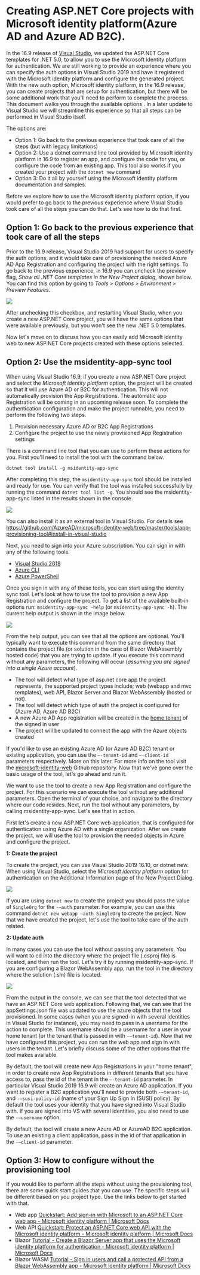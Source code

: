 # Creating ASP.NET Core projects with Microsoft identity platform(Azure AD and Azure AD B2C).

In the 16.9 release of [Visual Studio](https://visualstudio.microsoft.com/downloads/), we updated the ASP.NET Core templates for .NET 5.0, to allow you to use the Microsoft identity platform for authentication. We are still working to provide an experience where you can specify the auth options in Visual Studio 2019 and have it registered with the Microsoft identity platform and configure the generated project. With the new auth option, Microsoft identity platform, in the 16.9 release, you can create projects that are setup for authentication, but there will be some additional work that you'll need to perform to complete the process. This document walks you through the available options . In a later update to Visual Studio we will streamline this experience so that all steps can be performed in Visual Studio itself.

The options are:

- Option 1: Go back to the previous experience that took care of all the steps (but with legacy limitations)
- Option 2: Use a dotnet command line tool provided by Microsoft identity platform in 16.9 to register an app, and configure the code for you, or configure the code from an existing app. This tool also works if you created your project with the `dotnet new` command
- Option 3: Do it all by yourself using the Microsoft identity platform documentation and samples.

Before we explore how to use the Microsoft identity platform option, if you would prefer to go back to the previous experience where Visual Studio took care of all the steps you can do that. Let's see how to do that first.

## Option 1: Go back to the previous experience that took care of all the steps

Prior to the 16.9 release, Visual Studio 2019 had support for users to specify the auth options, and it would take care of provisioning the needed Azure AD App Registration and configuring the project with the right settings. To go back to the previous experience, in 16.9 you can uncheck the preview flag, _Show all .NET Core templates in the New Project dialog_, shown below. You can find this option by going to _Tools > Options > Environment > Preview Features_.

![](images/vs-options.png)

After unchecking this checkbox, and restarting Visual Studio, when you create a new ASP.NET Core project, you will have the same options that were available previously, but you won't see the new .NET 5.0 templates.

Now let's move on to discuss how you can easily add Microsoft identity web to new ASP.NET Core projects created with these options selected.

## Option 2: Use the msidentity-app-sync tool

When using Visual Studio 16.9, if you create a new ASP.NET Core project and select the _Microsoft identity platform_ option, the project will be created so that it will use Azure AD or B2C for authentication. This will not automatically provision the App Registrations. The automatic app Registration will be coming in an upcoming release soon. To complete the authentication configuration and make the project runnable, you need to perform the following two steps.

1. Provision necessary Azure AD or B2C App Registrations
2. Configure the project to use the newly provisioned App Registration settings

There is a command line tool that you can use to perform these actions for you. First you'll need to install the tool with the command below.

```
dotnet tool install -g msidentity-app-sync
```

After completing this step, the `msidentity-app-sync` tool should be installed and ready for use. You can verify that the tool was installed successfully by running the command `dotnet tool list -g`. You should see the msidentity-app-sync listed in the results shown in the console.

![](images/cli-list-tools.png)

You can also install it as an external tool in Visual Studio. For details see https://github.com/AzureAD/microsoft-identity-web/tree/master/tools/app-provisioning-tool#install-in-visual-studio

Next, you need to sign into your Azure subscription. You can sign in with any of the following tools.

- [Visual Studio 2019](https://docs.microsoft.com/en-us/visualstudio/ide/signing-in-to-visual-studio?view=vs-2019#how-to-sign-in-to-visual-studio)
- [Azure CLI](https://docs.microsoft.com/en-us/cli/azure/authenticate-azure-cli)
- [Azure PowerShell](https://docs.microsoft.com/en-us/powershell/azure/authenticate-azureps?view=azps-5.5.0)

Once you sign in with any of these tools, you can start using the identity sync tool. Let's look at how to use the tool to provision a new App Registration and configure the project. To get a list of the available built-in options run: `msidentity-app-sync –help` (or `msidentity-app-sync -h`). The current help output is shown in the image below.

![](images/tool-help.png)

From the help output, you can see that all the options are optional. You'll typically want to execute this command from the same directory that contains the project file (or solution in the case of Blazor WebAssembly hosted code) that you are trying to update. If you execute this command without any parameters, the following will occur (_assuming you are signed into a single Azure account_).

- The tool will detect what type of asp.net core app the project represents, the supported project types include; web (webapp and mvc templates), web API, Blazor Server and Blazor WebAssembly (hosted or not).
- The tool will detect which type of auth the project is configured for (Azure AD, Azure AD B2C)
- A new Azure AD App registration will be created in the [home tenant](https://docs.microsoft.com/azure/active-directory/develop/single-and-multi-tenant-apps#who-can-sign-in-to-your-app) of the signed in user
- The project will be updated to connect the app with the Azure objects created

If you'd like to use an existing Azure AD (or Azure AD B2C) tenant or existing application, you can use the `–-tenant-id` and `–-client-id` parameters respectively. More on this later. For more info on the tool visit the [microsoft-identity-web](https://github.com/AzureAD/microsoft-identity-web/tree/master/tools/app-provisioning-tool) Github repository. Now that we've gone over the basic usage of the tool, let's go ahead and run it.

We want to use the tool to create a new App Registration and configure the project. For this scenario we can execute the tool without any additional parameters. Open the terminal of your choice, and navigate to the directory where our code resides. Next, run the tool without any parameters, by calling msidentity-app-sync. Let's see that in action.

First let's create a new ASP.NET Core web application, that is configured for authentication using Azure AD with a single organization. After we create the project, we will use the tool to provision the needed objects in Azure and configure the project.

**1: Create the project**

To create the project, you can use Visual Studio 2019 16.10, or dotnet new. When using Visual Studio, select the _Microsoft identity platform_ option for authentication on the Additional Information page of the New Project Dialog.

![](images/vs2019-npd.png)

If you are using `dotnet new` to create the project you should pass the value of `SingleOrg` for the `-–auth` parameter. For example, you can use this command `dotnet new webapp –auth SingleOrg` to create the project. Now that we have created the project, let's use the tool to take care of the auth related.

**2: Update auth**

In many cases you can use the tool without passing any parameters. You will want to cd into the directory where the project file (.csproj file) is located, and then run the tool. Let's try it by running msidentity-app-sync. If you are configuring a Blazor WebAssembly app, run the tool in the directory where the solution (.sln) file is located.

![](images/tool-run-no-params.png)

From the output in the console, we can see that the tool detected that we have an ASP.NET Core web application. Following that, we can see that the appSettings.json file was updated to use the azure objects that the tool provisioned. In some cases (when you are signed-in with several identities in Visual Studio for instance), you may need to pass in a username for the action to complete. This username should be a username for a user in your home tenant (or the tenant that is passed in with `-–tenant-id`). Now that we have configured this project, you can run the web app and sign in with users in the tenant. Let's briefly discuss some of the other options that the tool makes available.

By default, the tool will create new App Registrations in your &quot;home tenant&quot;, in order to create new App Registrations in different tenants that you have access to, pass the id of the tenant in the `–-tenant-id` parameter. In particular Visual Studio 2019 16.9 will create an Azure AD application. If you want to register a B2C application you'll need to provide both `-–tenant-id`, and `-–susi-policy-id` (name of your Sign Up Sign In (SUSI) policy). By default the tool uses your identity that you have signed into Visual Studio with. If you are signed into VS with several identities, you also need to use the `-–username` option.

By default, the tool will create a new Azure AD or AzureAD B2C application. To use an existing a client application, pass in the id of that application in the `-–client-id` parameter.

## Option 3: How to configure without the provisioning tool

If you would like to perform all the steps without using the provisioning tool, there are some quick start guides that you can use. The specific steps will be different based on you project type. Use the links below to get started with that.

- Web app [Quickstart: Add sign-in with Microsoft to an ASP.NET Core web app - Microsoft identity platform | Microsoft Docs](https://docs.microsoft.com/en-us/azure/active-directory/develop/quickstart-v2-aspnet-core-webapp)
- Web API [Quickstart: Protect an ASP.NET Core web API with the Microsoft identity platform - Microsoft identity platform | Microsoft Docs](https://docs.microsoft.com/en-us/azure/active-directory/develop/quickstart-v2-aspnet-core-web-api)
- Blazor [Tutorial - Create a Blazor Server app that uses the Microsoft identity platform for authentication - Microsoft identity platform | Microsoft Docs](https://docs.microsoft.com/en-us/azure/active-directory/develop/tutorial-blazor-server)
- Blazor WASM [Tutorial - Sign in users and call a protected API from a Blazor WebAssembly app - Microsoft identity platform | Microsoft Docs](https://docs.microsoft.com/en-us/azure/active-directory/develop/tutorial-blazor-webassembly)
